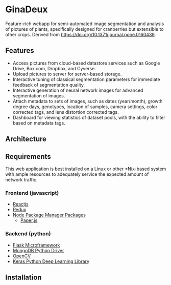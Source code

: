 # GinaDeux
Feature-rich webapp for semi-automated image segmentation and analysis of pictures of plants, specifically designed for
cranberries but extensible to other crops.  Derived from https://doi.org/10.1371/journal.pone.0160439.

## Features

* Access pictures from cloud-based datastore services such as Google Drive, Box.com, Dropbox, and Cyverse.
* Upload pictures to server for server-based storage.
* Interactive tuning of classical segmentation parameters for immediate feedback of segmentation quality.
* Interactive generation of neural network images for advanced segmentation of images.
* Attach metadata to sets of images, such as dates (year/month), growth degree days, genotypes, location of samples,
  camera settings, color corrected tags, and lens distortion corrected tags.
* Dashboard for viewing statistics of dataset pools, with the ability to filter based on metadata tags.

## Architecture

## Requirements
This web application is best installed on a Linux or other \*Nix-based system with ample resources to adequately service the
expected amount of network traffic.

### Frontend (javascript)

* [Reactjs](https://reactjs.org/)
* [Redux](https://redux.js.org/)
* [Node Package Manager Packages](https://www.npmjs.com/)
    - [Paper.js](https://www.npmjs.com/package/paper)

### Backend (python)

* [Flask Microframework](https://flask.palletsprojects.com/en/1.1.x/)
* [MongoDB Python Driver](https://www.mongodb.com/blog/post/getting-started-with-python-and-mongodb)
* [OpenCV](https://opencv.org/links)
* [Keras Python Deep Learning Library](https://keras.io/)

## Installation

